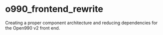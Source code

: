 # o990_frontend_rewrite
Creating a proper component architecture and reducing dependencies for the Open990 v2 front end.
